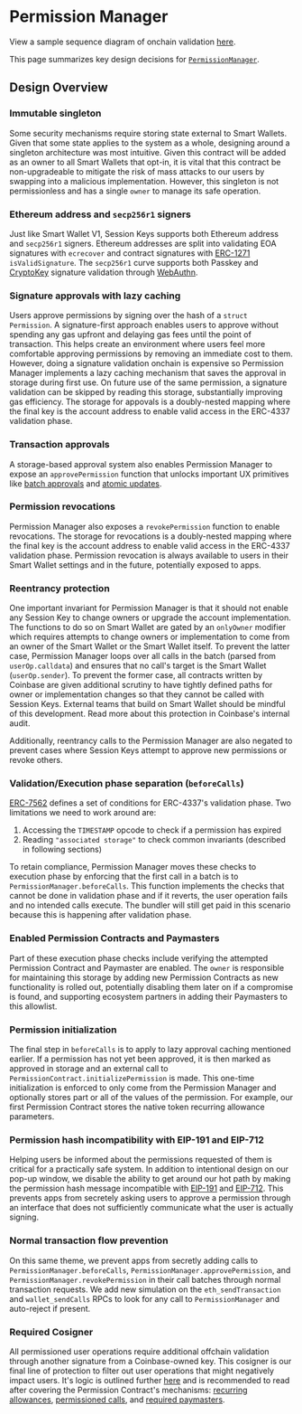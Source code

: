 # Permission Manager

View a sample sequence diagram of onchain validation [here](./diagrams/onchain/permissionedCalls.md).

This page summarizes key design decisions for [`PermissionManager`](../src/PermissionManager.sol).

## Design Overview

### Immutable singleton

Some security mechanisms require storing state external to Smart Wallets. Given that some state applies to the system as a whole, designing around a singleton architecture was most intuitive. Given this contract will be added as an owner to all Smart Wallets that opt-in, it is vital that this contract be non-upgradeable to mitigate the risk of mass attacks to our users by swapping into a malicious implementation. However, this singleton is not permissionless and has a single `owner` to manage its safe operation.

### Ethereum address and `secp256r1` signers

Just like Smart Wallet V1, Session Keys supports both Ethereum address and `secp256r1` signers. Ethereum addresses are split into validating EOA signatures with `ecrecover` and contract signatures with [ERC-1271](https://eips.ethereum.org/EIPS/eip-1271) `isValidSignature`. The `secp256r1` curve supports both Passkey and [CryptoKey](./CryptoKey.md) signature validation through [WebAuthn](https://github.com/base-org/webauthn-sol/blob/main/src/WebAuthn.sol).

### Signature approvals with lazy caching

Users approve permissions by signing over the hash of a `struct Permission`. A signature-first approach enables users to approve without spending any gas upfront and delaying gas fees until the point of transaction. This helps create an environment where users feel more comfortable approving permissions by removing an immediate cost to them. However, doing a signature validation onchain is expensive so Permission Manager implements a lazy caching mechanism that saves the approval in storage during first use. On future use of the same permission, a signature validation can be skipped by reading this storage, substantially improving gas efficiency. The storage for appovals is a doubly-nested mapping where the final key is the account address to enable valid access in the ERC-4337 validation phase.

### Transaction approvals

A storage-based approval system also enables Permission Manager to expose an `approvePermission` function that unlocks important UX primitives like [batch approvals](./diagrams/onchain/batchApprovePermissions.md) and [atomic updates](./diagrams/onchain/batchUpdatePermissions.md).

### Permission revocations

Permission Manager also exposes a `revokePermission` function to enable revocations. The storage for revocations is a doubly-nested mapping where the final key is the account address to enable valid access in the ERC-4337 validation phase. Permission revocation is always available to users in their Smart Wallet settings and in the future, potentially exposed to apps.

### Reentrancy protection

One important invariant for Permission Manager is that it should not enable any Session Key to change owners or upgrade the account implementation. The functions to do so on Smart Wallet are gated by an `onlyOwner` modifier which requires attempts to change owners or implementation to come from an owner of the Smart Wallet or the Smart Wallet itself. To prevent the latter case, Permission Manager loops over all calls in the batch (parsed from `userOp.calldata`) and ensures that no call's target is the Smart Wallet (`userOp.sender`). To prevent the former case, all contracts written by Coinbase are given additional scrutiny to have tightly defined paths for owner or implementation changes so that they cannot be called with Session Keys. External teams that build on Smart Wallet should be mindful of this development. Read more about this protection in Coinbase's internal audit.

Additionally, reentrancy calls to the Permission Manager are also negated to prevent cases where Session Keys attempt to approve new permissions or revoke others.

### Validation/Execution phase separation (`beforeCalls`)

[ERC-7562](https://eips.ethereum.org/EIPS/eip-7562) defines a set of conditions for ERC-4337's validation phase. Two limitations we need to work around are:

1. Accessing the `TIMESTAMP` opcode to check if a permission has expired
2. Reading `"associated storage"` to check common invariants (described in following sections)

To retain compliance, Permission Manager moves these checks to execution phase by enforcing that the first call in a batch is to `PermissionManager.beforeCalls`. This function implements the checks that cannot be done in validation phase and if it reverts, the user operation fails and no intended calls execute. The bundler will still get paid in this scenario because this is happening after validation phase.

### Enabled Permission Contracts and Paymasters

Part of these execution phase checks include verifying the attempted Permission Contract and Paymaster are enabled. The `owner` is responsible for maintaining this storage by adding new Permission Contracts as new functionality is rolled out, potentially disabling them later on if a compromise is found, and supporting ecosystem partners in adding their Paymasters to this allowlist.

### Permission initialization

The final step in `beforeCalls` is to apply to lazy approval caching mentioned earlier. If a permission has not yet been approved, it is then marked as approved in storage and an external call to `PermissionContract.initializePermission` is made. This one-time initialization is enforced to only come from the Permission Manager and optionally stores part or all of the values of the permission. For example, our first Permission Contract stores the native token recurring allowance parameters.

### Permission hash incompatibility with EIP-191 and EIP-712

Helping users be informed about the permissions requested of them is critical for a practically safe system. In addition to intentional design on our pop-up window, we disable the ability to get around our hot path by making the permission hash message incompatible with [EIP-191](https://eips.ethereum.org/EIPS/eip-191) and [EIP-712](https://eips.ethereum.org/EIPS/eip-712). This prevents apps from secretely asking users to approve a permission through an interface that does not sufficiently communicate what the user is actually signing.

### Normal transaction flow prevention

On this same theme, we prevent apps from secretly adding calls to `PermissionManager.beforeCalls`, `PermissionManager.approvePermission`, and `PermissionManager.revokePermission` in their call batches through normal transaction requests. We add new simulation on the `eth_sendTransaction` and `wallet_sendCalls` RPCs to look for any call to `PermissionManager` and auto-reject if present.

### Required Cosigner

All permissioned user operations require additional offchain validation through another signature from a Coinbase-owned key. This cosigner is our final line of protection to filter out user operations that might negatively impact users. It's logic is outlined further [here](./Cosigner.md) and is recommended to read after covering the Permission Contract's mechanisms: [recurring allowances](./RecurringAllowance.md), [permissioned calls](./PermissionedCall.md), and [required paymasters](./PaymasterRequirement.md).

